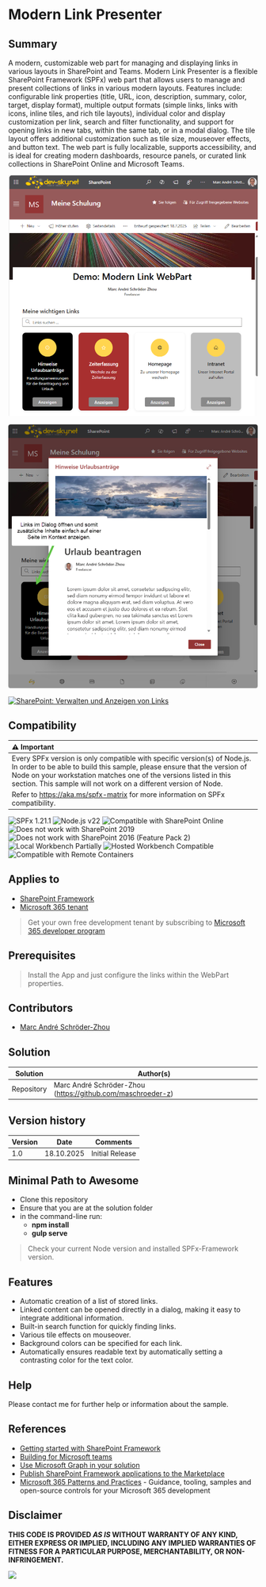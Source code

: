 # Modern Link Presenter

## Summary

A modern, customizable web part for managing and displaying links in various layouts in SharePoint and Teams. Modern Link Presenter is a flexible SharePoint Framework (SPFx) web part that allows users to manage and present collections of links in various modern layouts. Features include: configurable link properties (title, URL, icon, description, summary, color, target, display format), multiple output formats (simple links, links with icons, inline tiles, and rich tile layouts), individual color and display customization per link, search and filter functionality, and support for opening links in new tabs, within the same tab, or in a modal dialog. The tile layout offers additional customization such as tile size, mouseover effects, and button text. The web part is fully localizable, supports accessibility, and is ideal for creating modern dashboards, resource panels, or curated link collections in SharePoint Online and Microsoft Teams.

![UI of the links](assets/modernlink-01.png)

![Open detail page in dialog](assets/modernlink-02.png)

[![SharePoint: Verwalten und Anzeigen von Links](https://img.youtube.com/vi/nLRxo9XBwag/hqdefault.jpg)](https://youtu.be/nLRxo9XBwag)

## Compatibility

| :warning: Important          |
|:---------------------------|
| Every SPFx version is only compatible with specific version(s) of Node.js. In order to be able to build this sample, please ensure that the version of Node on your workstation matches one of the versions listed in this section. This sample will not work on a different version of Node.|
|Refer to <https://aka.ms/spfx-matrix> for more information on SPFx compatibility.   |

![SPFx 1.21.1](https://img.shields.io/badge/SPFx-1.21.1-green.svg)
![Node.js v22](https://img.shields.io/badge/Node.js-v22-green.svg)
![Compatible with SharePoint Online](https://img.shields.io/badge/SharePoint%20Online-Compatible-green.svg)
![Does not work with SharePoint 2019](https://img.shields.io/badge/SharePoint%20Server%202019-Incompatible-red.svg)
![Does not work with SharePoint 2016 (Feature Pack 2)](https://img.shields.io/badge/SharePoint%20Server%202016%20(Feature%20Pack%202)-Incompatible-red.svg "SharePoint Server 2016 Feature Pack 2 requires SPFx 1.1")
![Local Workbench Partially](https://img.shields.io/badge/Local%20Workbench-green.svg)
![Hosted Workbench Compatible](https://img.shields.io/badge/Hosted%20Workbench-Compatible-green.svg)
![Compatible with Remote Containers](https://img.shields.io/badge/Remote%20Containers-Compatible-green.svg)

## Applies to

- [SharePoint Framework](https://aka.ms/spfx)
- [Microsoft 365 tenant](https://docs.microsoft.com/en-us/sharepoint/dev/spfx/set-up-your-developer-tenant)

> Get your own free development tenant by subscribing to [Microsoft 365 developer program](http://aka.ms/o365devprogram)

## Prerequisites

> Install the App and just configure the links within the WebPart properties.

## Contributors

- [Marc André Schröder-Zhou](https://github.com/maschroeder-z)

## Solution

| Solution    | Author(s)                                                   |
| ----------- | ----------------------------------------------------------- |
| Repository  | Marc André Schröder-Zhou (<https://github.com/maschroeder-z>) |

## Version history

| Version | Date             | Comments              |
| ------- | ---------------- | --------------------- |
| 1.0     | 18.10.2025       | Initial Release       |


## Minimal Path to Awesome

- Clone this repository
- Ensure that you are at the solution folder
- in the command-line run:
  - **npm install**
  - **gulp serve**

> Check your current Node version and installed SPFx-Framework version.

## Features

- Automatic creation of a list of stored links.
- Linked content can be opened directly in a dialog, making it easy to integrate additional information.
- Built-in search function for quickly finding links.
- Various tile effects on mouseover.
- Background colors can be specified for each link.
- Automatically ensures readable text by automatically setting a contrasting color for the text color.

## Help

Please contact me for further help or information about the sample.

## References

- [Getting started with SharePoint Framework](https://docs.microsoft.com/en-us/sharepoint/dev/spfx/set-up-your-developer-tenant)
- [Building for Microsoft teams](https://docs.microsoft.com/en-us/sharepoint/dev/spfx/build-for-teams-overview)
- [Use Microsoft Graph in your solution](https://docs.microsoft.com/en-us/sharepoint/dev/spfx/web-parts/get-started/using-microsoft-graph-apis)
- [Publish SharePoint Framework applications to the Marketplace](https://docs.microsoft.com/en-us/sharepoint/dev/spfx/publish-to-marketplace-overview)
- [Microsoft 365 Patterns and Practices](https://aka.ms/m365pnp) - Guidance, tooling, samples and open-source controls for your Microsoft 365 development

## Disclaimer

**THIS CODE IS PROVIDED *AS IS* WITHOUT WARRANTY OF ANY KIND, EITHER EXPRESS OR IMPLIED, INCLUDING ANY IMPLIED WARRANTIES OF FITNESS FOR A PARTICULAR PURPOSE, MERCHANTABILITY, OR NON-INFRINGEMENT.**

<img src="https://m365-visitor-stats.azurewebsites.net/sp-dev-fx-webparts/samples/react-modern-link-presenter" />
